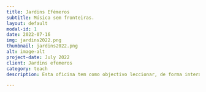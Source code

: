 ```yaml
---
title: Jardins Efémeros
subtitle: Música sem fronteiras.
layout: default
modal-id: 1
date: 2022-07-16
img: jardins2022.png
thumbnail: jardins2022.png
alt: image-alt
project-date: July 2022
client: Jardins efemeros
category: teach
description: Esta oficina tem como objectivo leccionar, de forma interativa e divertida, os factores relevantes no processo criativo de uma música. No início falaremos sobre a natureza do som, como o percepcionamos e o entendemos. Iremos compor ritmos e batidas, com o apoio da tecnologia - Computadores, caixa de ritmos, sampler, baterias, percussões, sintetizadores e teclados. Estas serão as nossas ferramentas para manipularmos e gravarmos sintetizadores e sons em tempo real. Official link, https://jardinsefemeros.pt/edicao-2022/en/eventos/musica-sem-fronteiras/

---
```

